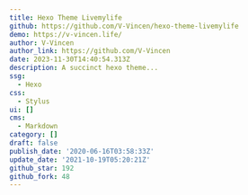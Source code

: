 ```yaml
---
title: Hexo Theme Livemylife
github: https://github.com/V-Vincen/hexo-theme-livemylife
demo: https://v-vincen.life/
author: V-Vincen
author_link: https://github.com/V-Vincen
date: 2023-11-30T14:40:54.313Z
description: A succinct hexo theme...
ssg:
  - Hexo
css:
  - Stylus
ui: []
cms:
  - Markdown
category: []
draft: false
publish_date: '2020-06-16T03:58:33Z'
update_date: '2021-10-19T05:20:21Z'
github_star: 192
github_fork: 48
---
```

